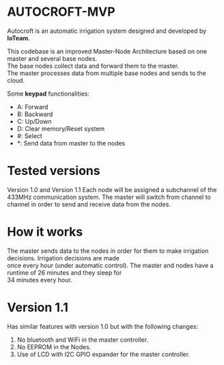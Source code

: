 # AUTOCROFT-MVP

Autocroft is an automatic irrigation system designed and developed by **IoTeam**.

This codebase is an improved Master-Node Architecture based on one master and several base nodes.  
The base nodes collect data and forward them to the master.  
The master processes data from multiple base nodes and sends to the cloud.  

Some **keypad** functionalities:  
- A:  Forward  
- B:  Backward  
- C:  Up/Down  
- D:  Clear memory/Reset system  
- #:  Select 
- *:  Send data from master to the nodes

# Tested versions  
Version 1.0 and Version 1.1 
Each node will be assigned a subchannel of the 433MHz 
communication system. The master will switch from channel to channel in order to send and receive 
data from the nodes.

# How it works  
The master sends data to the nodes in order for them to make irrigation decisions. Irrigation decisions are made  
once every hour (under automatic control). The master and nodes have a runtime of 26 minutes and they sleep for  
34 minutes every hour.  

# Version 1.1  
Has similar features with version 1.0 but with the following changes:  
1. No bluetooth and WiFi in the master controller.  
2. No EEPROM in the Nodes.  
3. Use of LCD with I2C GPIO expander for the master controller.  

  
